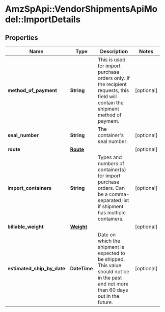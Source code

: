 # AmzSpApi::VendorShipmentsApiModel::ImportDetails

## Properties
Name | Type | Description | Notes
------------ | ------------- | ------------- | -------------
**method_of_payment** | **String** | This is used for import purchase orders only. If the recipient requests, this field will contain the shipment method of payment. | [optional] 
**seal_number** | **String** | The container&#x27;s seal number. | [optional] 
**route** | [**Route**](Route.md) |  | [optional] 
**import_containers** | **String** | Types and numbers of container(s) for import purchase orders. Can be a comma-separated list if shipment has multiple containers. | [optional] 
**billable_weight** | [**Weight**](Weight.md) |  | [optional] 
**estimated_ship_by_date** | **DateTime** | Date on which the shipment is expected to be shipped. This value should not be in the past and not more than 60 days out in the future. | [optional] 

